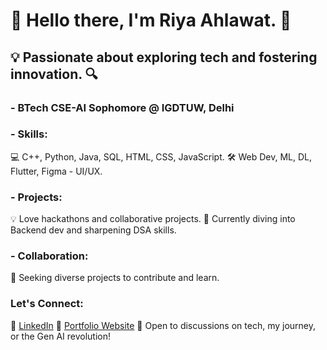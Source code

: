 # 🌟 Hello there, I'm Riya Ahlawat. 👋

## 💡 Passionate about exploring tech and fostering innovation. 🔍

### - BTech CSE-AI Sophomore @ IGDTUW, Delhi

### - Skills: 
💻 C++, Python, Java, SQL, HTML, CSS, JavaScript.
🛠️ Web Dev, ML, DL, Flutter, Figma - UI/UX.

### - Projects: 
💡 Love hackathons and collaborative projects.
🎯 Currently diving into Backend dev and sharpening DSA skills.

### - Collaboration: 
🤝 Seeking diverse projects to contribute and learn.

### Let's Connect:
🔗 [LinkedIn](https://www.linkedin.com/in/tech-explorer-riyaaa/)
🔗 [Portfolio Website](<Portfolio Website>)
🚀 Open to discussions on tech, my journey, or the Gen AI revolution!


<!--
**tech-explorer-riyaaa/tech-explorer-riyaaa** is a ✨ _special_ ✨ repository because its `README.md` (this file) appears on your GitHub profile.

Here are some ideas to get you started:

- 🔭 I’m currently working on ...
- 🌱 I’m currently learning ...
- 👯 I’m looking to collaborate on ...
- 🤔 I’m looking for help with ...
- 💬 Ask me about ...
- 📫 How to reach me: ...
- 😄 Pronouns: ...
- ⚡ Fun fact: ...
-->
